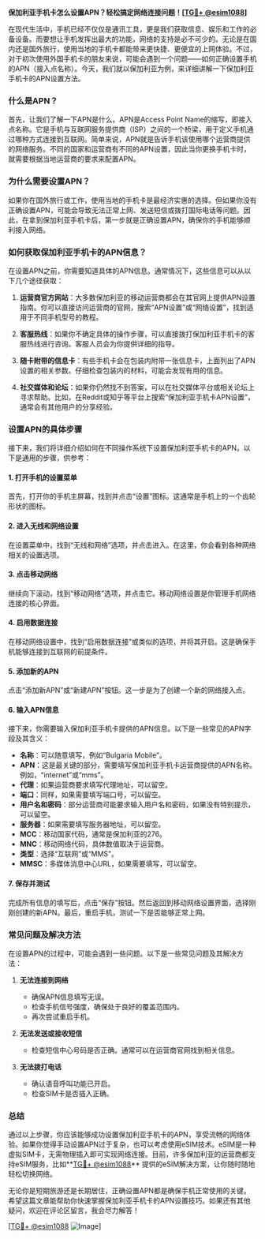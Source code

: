 **保加利亚手机卡怎么设置APN？轻松搞定网络连接问题！[[TG💪+ @esim1088](https://t.me/s/esim1088)]**

在现代生活中，手机已经不仅仅是通讯工具，更是我们获取信息、娱乐和工作的必备设备。而要想让手机发挥出最大的功能，网络的支持是必不可少的。无论是在国内还是国外旅行，使用当地的手机卡都能带来更快捷、更便宜的上网体验。不过，对于初次使用外国手机卡的朋友来说，可能会遇到一个问题——如何正确设置手机的APN（接入点名称）。今天，我们就以保加利亚为例，来详细讲解一下保加利亚手机卡的APN设置方法。

### 什么是APN？

首先，让我们了解一下APN是什么。APN是Access Point Name的缩写，即接入点名称。它是手机与互联网服务提供商（ISP）之间的一个桥梁，用于定义手机通过哪种方式连接到互联网。简单来说，APN就是告诉手机该使用哪个运营商提供的网络服务。不同的国家和运营商有不同的APN设置，因此当你更换手机卡时，就需要根据当地运营商的要求来配置APN。

### 为什么需要设置APN？

如果你在国外旅行或工作，使用当地的手机卡是最经济实惠的选择。但如果你没有正确设置APN，可能会导致无法正常上网、发送短信或拨打国际电话等问题。因此，在拿到保加利亚手机卡后，第一步就是正确设置APN，确保你的手机能够顺利接入网络。

### 如何获取保加利亚手机卡的APN信息？

在设置APN之前，你需要知道具体的APN信息。通常情况下，这些信息可以从以下几个途径获取：

1. **运营商官方网站**：大多数保加利亚的移动运营商都会在其官网上提供APN设置指南。你可以直接访问运营商的官网，搜索“APN设置”或“网络设置”，找到适用于不同手机型号的教程。
   
2. **客服热线**：如果你不确定具体的操作步骤，可以直接拨打保加利亚手机卡的客服热线进行咨询。客服人员会为你提供详细的指导。

3. **随卡附带的信息卡**：有些手机卡会在包装内附带一张信息卡，上面列出了APN设置的相关参数。仔细检查包装内的材料，可能会发现有用的信息。

4. **社交媒体和论坛**：如果你仍然找不到答案，可以在社交媒体平台或相关论坛上寻求帮助。比如，在Reddit或知乎等平台上搜索“保加利亚手机卡APN设置”，通常会有其他用户的分享经验。

### 设置APN的具体步骤

接下来，我们将详细介绍如何在不同操作系统下设置保加利亚手机卡的APN。以下是通用的步骤，供参考：

#### 1. 打开手机的设置菜单

首先，打开你的手机主屏幕，找到并点击“设置”图标。这通常是手机上的一个齿轮形状的图标。

#### 2. 进入无线和网络设置

在设置菜单中，找到“无线和网络”选项，并点击进入。在这里，你会看到各种网络相关的设置选项。

#### 3. 点击移动网络

继续向下滚动，找到“移动网络”选项，并点击它。移动网络设置是你管理手机网络连接的核心界面。

#### 4. 启用数据连接

在移动网络设置中，找到“启用数据连接”或类似的选项，并将其开启。这是确保手机能够连接到互联网的前提条件。

#### 5. 添加新的APN

点击“添加新APN”或“新建APN”按钮。这一步是为了创建一个新的网络接入点。

#### 6. 输入APN信息

接下来，你需要输入保加利亚手机卡提供的APN信息。以下是一些常见的APN字段及其含义：

- **名称**：可以随意填写，例如“Bulgaria Mobile”。
- **APN**：这是最关键的部分，需要填写保加利亚手机卡运营商提供的APN名称。例如，“internet”或“mms”。
- **代理**：如果运营商要求填写代理地址，可以留空。
- **端口**：同样，如果需要填写端口号，可以留空。
- **用户名和密码**：部分运营商可能要求输入用户名和密码，如果没有特别提示，可以留空。
- **服务器**：如果需要填写服务器地址，可以留空。
- **MCC**：移动国家代码，通常是保加利亚的276。
- **MNC**：移动网络代码，具体数值取决于运营商。
- **类型**：选择“互联网”或“MMS”。
- **MMSC**：多媒体消息中心URL，如果需要填写，可以留空。

#### 7. 保存并测试

完成所有信息的填写后，点击“保存”按钮。然后返回到移动网络设置界面，选择刚刚创建的新APN。最后，重启手机，测试一下是否能够正常上网。

### 常见问题及解决方法

在设置APN的过程中，可能会遇到一些问题。以下是一些常见问题及其解决方法：

1. **无法连接到网络**
   - 确保APN信息填写无误。
   - 检查手机信号强度，确保处于良好的覆盖范围内。
   - 再次尝试重启手机。

2. **无法发送或接收短信**
   - 检查短信中心号码是否正确。通常可以在运营商官网找到相关信息。

3. **无法拨打电话**
   - 确认语音呼叫功能已开启。
   - 检查SIM卡是否插入正确。

### 总结

通过以上步骤，你应该能够成功设置保加利亚手机卡的APN，享受流畅的网络体验。如果你觉得手动设置APN过于复杂，也可以考虑使用eSIM技术。eSIM是一种虚拟SIM卡，无需物理插入即可实现网络连接。目前，许多保加利亚的运营商都支持eSIM服务，比如**[TG💪+ @esim1088](https://t.me/s/esim1088)** 提供的eSIM解决方案，让你随时随地轻松切换网络。

无论你是短期旅游还是长期居住，正确设置APN都是确保手机正常使用的关键。希望这篇文章能帮助你快速掌握保加利亚手机卡的APN设置技巧。如果还有其他疑问，欢迎在评论区留言，我会尽力解答！

[[TG💪+ @esim1088](https://t.me/s/esim1088) ![Image](https://i.postimg.cc/4NQfJmqS/Snipaste-2025-05-13-00-14-12.png)]